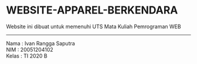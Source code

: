 # WEBSITE-APPAREL-BERKENDARA
Website ini dibuat untuk memenuhi UTS Mata Kuliah Pemrograman WEB
__________________________________________________________________
Nama  : Ivan Rangga Saputra </Br>
NIM   : 20051204102 </Br>
Kelas : TI 2020 B </Br>

